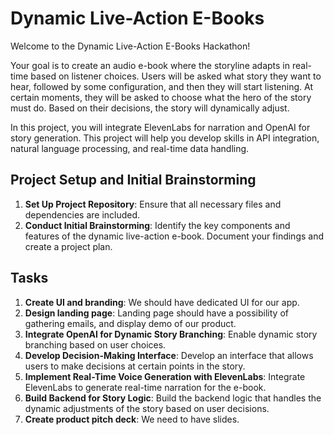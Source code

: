 # Dynamic Live-Action E-Books

Welcome to the Dynamic Live-Action E-Books Hackathon!

Your goal is to create an audio e-book where the storyline adapts in real-time based on listener choices. Users will be asked what story they want to hear, followed by some configuration, and then they will start listening. At certain moments, they will be asked to choose what the hero of the story must do. Based on their decisions, the story will dynamically adjust.

In this project, you will integrate ElevenLabs for narration and OpenAI for story generation. This project will help you develop skills in API integration, natural language processing, and real-time data handling.

## Project Setup and Initial Brainstorming

1. **Set Up Project Repository**: Ensure that all necessary files and dependencies are included.
2. **Conduct Initial Brainstorming**: Identify the key components and features of the dynamic live-action e-book. Document your findings and create a project plan.

## Tasks

1. **Create UI and branding**: We should have dedicated UI for our app.
2. **Design landing page**: Landing page should have a possibility of gathering emails, and display demo of our product.
3. **Integrate OpenAI for Dynamic Story Branching**: Enable dynamic story branching based on user choices.
4. **Develop Decision-Making Interface**: Develop an interface that allows users to make decisions at certain points in the story.
5. **Implement Real-Time Voice Generation with ElevenLabs**: Integrate ElevenLabs to generate real-time narration for the e-book.
6. **Build Backend for Story Logic**: Build the backend logic that handles the dynamic adjustments of the story based on user decisions.
7. **Create product pitch deck**: We need to have slides.
